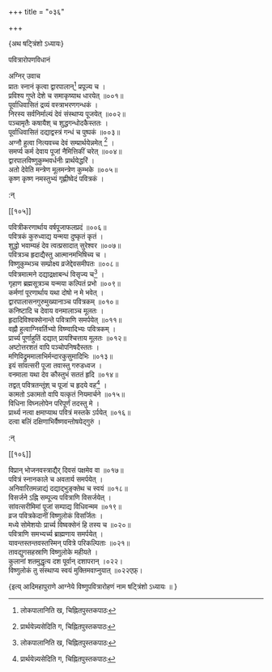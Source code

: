 +++
title = "०३६"

+++

\{अथ षट्त्रिंशो ऽध्यायः\}

पवित्रारोपणविधानं  
    
अग्निर् उवाच  
प्रातः स्नानं कृत्वा द्वारपालान्[^१] प्रपूज्य च   ।  
प्रविश्य गुप्ते देशे च समाकृष्याथ धारयेत् ॥००१॥  
पूर्वाधिवासितं द्रव्यं वस्त्राभरणगन्धकं ।  
निरस्य सर्वनिर्माल्यं देवं संस्थाप्य पूजयेत् ॥००२॥  
पञ्चामृतैः कषायैश् च शुद्धगन्धोदकैस्ततः   ।  
पूर्वाधिवासितं दद्याद्वस्त्रं गन्धं च पुष्पकं   ॥००३॥  
अग्नौ हुत्वा नित्यवच्च देवं सम्प्रार्थयेन्नमेत् [^२] ।  
समर्प्य कर्म देवाय पूजां नैमित्तिकीं चरेत् ॥००४॥  
द्वारपालविष्णुकुम्भवर्धनीः प्रार्थयेद्धरिं   ।  
अतो देवेति मन्त्रेण मूलमन्त्रेण कुम्भके ॥००५॥  
कृष्ण कृष्ण नमस्तुभ्यं गृह्णीष्वेदं पवित्रकं   ।  
    
:न्  
    
[^१]: लोकपालानिति ख, चिह्नितपुस्तकपाठः  
    
[^२]: प्रार्थयेन्न्यसेदिति ग, चिह्नितपुस्तकपाठः  

[[१०५]]
    
पवित्रीकरणार्थाय वर्षपूजाफलप्रदं ॥००६॥  
पवित्रकं कुरुध्वाद्य यन्मया दुष्कृतं कृतं   ।  
शुद्धो भवाम्यहं देव त्वत्प्रसादात् सुरेश्वर ॥००७॥  
पवित्रञ्च हृदाद्यैस्तु आत्मानमभिषिच्य च ।  
विष्णुकुम्भञ्च सम्प्रोक्ष्य व्रजेद्देवसमीपतः   ॥००८॥  
पवित्रमात्मने दद्याद्रक्षाबन्धं विसृज्य च[^१] ।  
गृहाण ब्रह्मसूत्रञ्च यन्मया कल्पितं प्रभो ॥००९॥  
कर्मणां पूरणार्थाय यथा दोषो न मे भवेत्   ।  
द्वारपालासनगुरुमुख्यानाञ्च पवित्रकम् ॥०१०॥  
कनिष्टादि च देवाय वनमालाञ्च मूलतः ।  
हृदादिविश्वक्सेनान्ते पवित्राणि समर्पयेत् ॥०११॥  
वह्नौ हुत्वाग्निवर्तिभ्यो विष्ण्वादिभ्यः पवित्रकम् ।  
प्रार्च्य पूर्णाहुतिं दद्यात् प्रायश्चित्ताय मूलतः   ॥०१२॥  
अष्टोत्तरशतं वापि पञ्चोपनिषदैस्ततः ।  
मणिविद्रुममालाभिर्मन्दारकुसुमादिभिः ॥०१३॥  
इयं सांवत्सरी पूजा तवास्तु गरुडध्वज ।  
वनमाला यथा देव कौस्तुभं सततं हृदि ॥०१४॥  
तद्वत् पवित्रतन्तूंश् च पूजां च हृदये वह[^२] ।  
कामतो ऽकामतो वापि यत्कृतं नियमार्चने ॥०१५॥  
विधिना विघ्नलोपेन परिपूर्णं तदस्तु मे ।  
प्रार्थ्य नत्वा क्षमाप्याथ पवित्रं मस्तके ऽर्पयेत् ॥०१६॥  
दत्वा बलिं दक्षिणाभिर्वैष्णवन्तोषयेद्गुरुं   ।  
    
:न्  
    
[^१]: रक्षाबन्धं विमुच्य चेति ख, चिह्नितपुस्तकपाठः । पवित्रं  
मूलतो दद्याद्रक्षार्थं तद्विसृज्य चेति ङ,  
चिह्नितपुस्तकपाठः  
    
[^२]: पवित्रकं त्वञ्च पूजायां हृदये वहेति ङ,  
चिह्नितपुस्तकपाठः  

[[१०६]]
    
विप्रान् भोजनवस्त्राद्यैर् दिवसं पक्षमेव वा ॥०१७॥  
पवित्रं स्नानकाले च अवतार्य समर्पयेत् ।  
अनिवारितमन्नाद्यं दद्याद्भुङ्क्तेथ च स्वयं ॥०१८॥  
विसर्जने ऽह्नि सम्पूज्य पवित्राणि विसर्जयेत् ।  
सांवत्सरीमिमां पूजां सम्पाद्य विधिवन्मम   ॥०१९॥  
व्रज पवित्रकेदानीं विष्णुलोकं विसर्जितः ।  
मध्ये सोमेशयोः प्रार्च्य विष्वक्सेनं हि तस्य च ॥०२०॥  
पवित्राणि समभ्यर्च्य ब्राह्मणाय समर्पयेत् ।  
यावन्तस्तन्तवस्तस्मिन् पवित्रे परिकल्पिताः ॥०२१॥  
तावद्युगसहस्राणि विष्णुलोके महीयते ।  
कुलानां शतमुद्धृत्य दश पूर्वान् दशापरान्   ।०२२।  
विष्णुलोकं तु संस्थाप्य स्वयं मुक्तिमवाप्नुयात्   ॥०२२एफ़्।  
    
\{इत्य् आदिमहापुराणे आग्नेये विष्णुपवित्रारोहणं नाम षट्त्रिंशो ऽध्यायः ॥  }
    